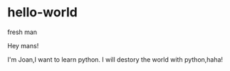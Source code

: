 # hello-world
fresh man

Hey mans!

I'm Joan,I want to learn python.
I will destory the world with python,haha!
